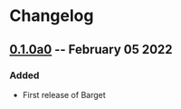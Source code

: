 # Changelog

## [0.1.0a0](https://github.com/nikkelarsson/bargets/releases/tag/v0.1.0b0) -- February 05 2022
### Added
- First release of Barget

